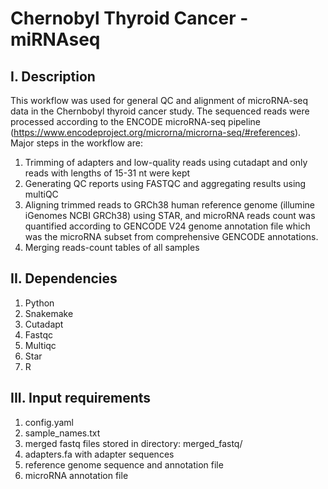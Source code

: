# Chernobyl Thyroid Cancer - miRNAseq
## I. Description
This workflow was used for general QC and alignment of microRNA-seq data in the Chernbobyl thyroid cancer study. The sequenced reads were processed according to the ENCODE microRNA-seq pipeline (https://www.encodeproject.org/microrna/microrna-seq/#references). 
Major steps in the workflow are:
1) Trimming of adapters and low-quality reads using cutadapt and only reads with lengths of 15-31 nt were kept
2) Generating QC reports using FASTQC and aggregating results using multiQC
3) Aligning trimmed reads to GRCh38 human reference genome (illumine iGenomes NCBI GRCh38) using STAR, and microRNA reads count was quantified according to GENCODE V24 genome annotation file which was the microRNA subset from comprehensive GENCODE annotations.
4) Merging reads-count tables of all samples
## II. Dependencies
1) Python
2) Snakemake
3) Cutadapt
4) Fastqc
5) Multiqc
6) Star
7) R
## III. Input requirements
1) config.yaml
2) sample_names.txt
3) merged fastq files stored in directory: merged_fastq/
4) adapters.fa with adapter sequences
5) reference genome sequence and annotation file
6) microRNA annotation file

